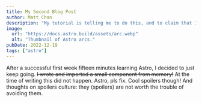 ```yaml
---
title: My Second Blog Post
author: Matt Chan
description: "My tutorial is telling me to do this, and to claim that I can't stop having this much fun just making stuff. So I'll say it now. I can't stop making these wonderful Astro pages! (and if you think I'm trying too hard too bad this is the easiest way for me to keep my words from bouncing around my brain and give me a headache."
image:
  url: "https://docs.astro.build/assets/arc.webp"
  alt: "Thumbnail of Astro arcs."
pubDate: 2022-12-19
tags: ["astro"]
---
```


After a successful first ~~week~~ fifteen minutes learning Astro, I decided to just keep going. ~~I wrote and imported a small component from memory!~~ At the time of writing this did not happen. Astro, pls fix. Cool spoilers though! And thoughts on spoilers culture: they (spoilers) are not worth the trouble of avoiding them.
